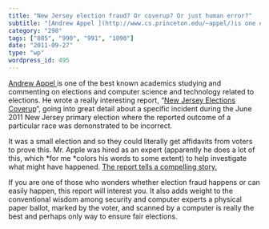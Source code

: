 ```yaml
---
title: "New Jersey election fraud? Or coverup? Or just human error?"
subtitle: "[Andrew Appel ](http://www.cs.princeton.edu/~appel/)is one of the best known academics studying and ..."
category: "298"
tags: ["885", "990", "991", "1090"]
date: "2011-09-27"
type: "wp"
wordpress_id: 495
---
```

[Andrew Appel ](http://www.cs.princeton.edu/~appel/)is one of the best known academics studying and commenting on elections and computer science and technology related to elections. He wrote a really interesting report, “[New Jersey Elections Coverup](http://www.cs.princeton.edu/~appel/voting/nj-election-cover-up.pdf)“, going into great detail about a specific incident during the June 2011 New Jersey primary election where the reported outcome of a particular race was demonstrated to be incorrect.

It was a small election and so they could literally get affidavits from voters to prove this. Mr. Apple was hired as an expert (apparently he does a lot of this, which *for me *colors his words to some extent) to help investigate what might have happened. [The report tells a compelling story. ](http://www.cs.princeton.edu/~appel/voting/nj-election-cover-up.pdf)

If you are one of those who wonders whether election fraud happens or can easily happen, this report will interest you. It also adds weight to the conventional wisdom among security and computer experts a physical paper ballot, marked by the voter, and scanned by a computer is really the best and perhaps only way to ensure fair elections.